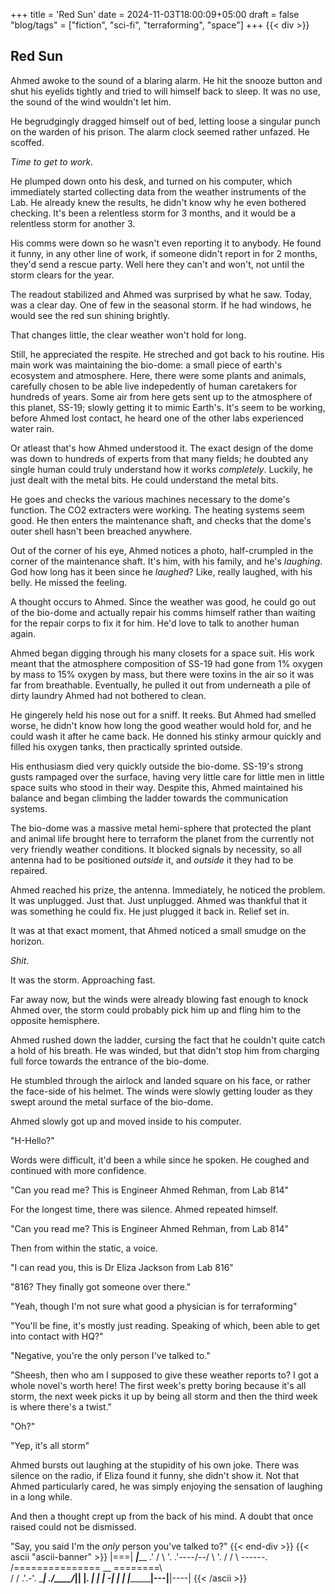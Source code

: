 +++
title = 'Red Sun'
date = 2024-11-03T18:00:09+05:00
draft = false
"blog/tags" = ["fiction", "sci-fi", "terraforming", "space"]
+++
{{< div >}}
## Red Sun
Ahmed awoke to the sound of a blaring alarm. He hit the snooze button and
shut his eyelids tightly and tried to will himself back to sleep. It was no
use, the sound of the wind wouldn't let him.

He begrudgingly dragged himself out of bed, letting loose a singular punch on
the warden of his prison. The alarm clock seemed rather unfazed. He scoffed.

_Time to get to work._

He plumped down onto his desk, and turned on his computer, which immediately
started collecting data from the weather instruments of the Lab. He already
knew the results, he didn't know why he even bothered checking. It's been a
relentless storm for 3 months, and it would be a relentless storm for another 3.

His comms were down so he wasn't even reporting it to anybody. He found it
funny, in any other line of work, if someone didn't report in for 2 months,
they'd send a rescue party. Well here they can't and won't, not until the storm
clears for the year.

The readout stabilized and Ahmed was surprised by what he saw. Today, was
a clear day. One of few in the seasonal storm. If he had windows, he would
see the red sun shining brightly.

That changes little, the clear weather won't hold for long.

Still, he appreciated the respite. He streched and got back to his routine.
His main work was maintaining the bio-dome: a small piece of earth's ecosystem
and atmosphere. Here, there were some plants and animals, carefully chosen
to be able live indepedently of human caretakers for hundreds of years. Some
air from here gets sent up to the atmosphere of this planet, SS-19; slowly
getting it to mimic Earth's. It's seem to be working, before Ahmed lost
contact, he heard one of the other labs experienced water rain.

Or atleast that's how Ahmed understood it. The exact design of the dome was
down to hundreds of experts from that many fields; he doubted any single
human could truly understand how it works _completely_. Luckily, he just dealt
with the metal bits. He could understand the metal bits. 

He goes and checks the various machines necessary to the dome's function. The
CO2 extracters were working. The heating systems seem good. He
then enters the maintenance shaft, and checks that the dome's outer shell
hasn't been breached anywhere.

Out of the corner of his eye, Ahmed notices a photo, half-crumpled in
the corner of the maintenance shaft. It's him, with his family, and he's
_laughing_. God how long has it been since he _laughed_? Like, really laughed,
with his belly. He missed the feeling.

A thought occurs to Ahmed. Since the weather was good, he could go out of the 
bio-dome and actually repair his comms himself rather than waiting for the 
repair corps to fix it for him. He'd love to talk to another human again.

Ahmed began digging through his many closets for a space suit. His work meant
that the atmosphere composition of SS-19 had gone from 1% oxygen by mass to 15%
oxygen by mass, but there were toxins in the air so it was far from breathable.
Eventually, he pulled it out from underneath a pile of dirty laundry Ahmed had
not bothered to clean.

He gingerely held his nose out for a sniff. It reeks. But Ahmed had smelled
worse, he didn't know how long the good weather would hold for, and he could
wash it after he came back. He donned his stinky armour quickly and filled 
his oxygen tanks, then practically sprinted outside.

His enthusiasm died very quickly outside the bio-dome. SS-19's strong gusts
rampaged over the surface, having very little care for little men in little
space suits who stood in their way. Despite this, Ahmed maintained his balance
and began climbing the ladder towards the communication systems.

The bio-dome was a massive metal hemi-sphere that protected the plant and 
animal life brought here to terraform the planet from the currently not 
very friendly weather conditions. It blocked signals by necessity, so all
antenna had to be positioned _outside_ it, and _outside_ it they had to be 
repaired.

Ahmed reached his prize, the antenna. Immediately, he noticed the problem.
It was unplugged. Just that. Just unplugged. Ahmed was thankful that it was 
something he could fix. He just plugged it back in. Relief set in.

It was at that exact moment, that Ahmed noticed a small smudge on the horizon.

_Shit_. 

It was the storm. Approaching fast.

Far away now, but the winds were already blowing fast enough to knock Ahmed
over, the storm could probably pick him up and fling him to the opposite
hemisphere.

Ahmed rushed down the ladder, cursing the fact that he couldn't quite catch
a hold of his breath. He was winded, but that didn't stop him from charging
full force towards the entrance of the bio-dome.

He stumbled through the airlock and landed square on his face, or rather
the face-side of his helmet. The winds were slowly getting louder as they
swept around the metal surface of the bio-dome.

Ahmed slowly got up and moved inside to his computer.

"H-Hello?"

Words were difficult, it'd been a while since he spoken. He coughed and
continued with more confidence.

"Can you read me? This is Engineer Ahmed Rehman, from Lab 814"

For the longest time, there was silence. Ahmed repeated himself.

"Can you read me? This is Engineer Ahmed Rehman, from Lab 814"

Then from within the static, a voice.

"I can read you, this is Dr Eliza Jackson from Lab 816"

"816? They finally got someone over there."

"Yeah, though I'm not sure what good a physician is for terraforming"

"You'll be fine, it's mostly just reading. Speaking of which,
been able to get into contact with HQ?"

"Negative, you're the only person I've talked to."

"Sheesh, then who am I supposed to give these weather reports to?
I got a whole novel's worth here! The first week's pretty boring
because it's all storm, the next week picks it up by being all storm
and then the third week is where there's a twist."

"Oh?" 

"Yep, it's all storm"

Ahmed bursts out laughing at the stupidity of his own joke. There
was silence on the radio, if Eliza found it funny, she didn't show it.
Not that Ahmed particularly cared, he was simply enjoying the sensation
of laughing in a long while.

And then a thought crept up from the back of his mind. A doubt that once
raised could not be dismissed.

"Say, you said I'm the _only_ person you've talked to?"
{{< end-div >}}
{{< ascii "ascii-banner" >}}
              |===|
         _______|_________
       .'   /         \   '.
     .'----/--/        \    '.
    /        /          \     \------.
   /=============== __ ========\      \
  /    /          .'.-'.        \______|
./____/___________||   |_________\.    |
|                  |  -|          |    |
|__________________|---|__________|----|
{{< /ascii >}}
